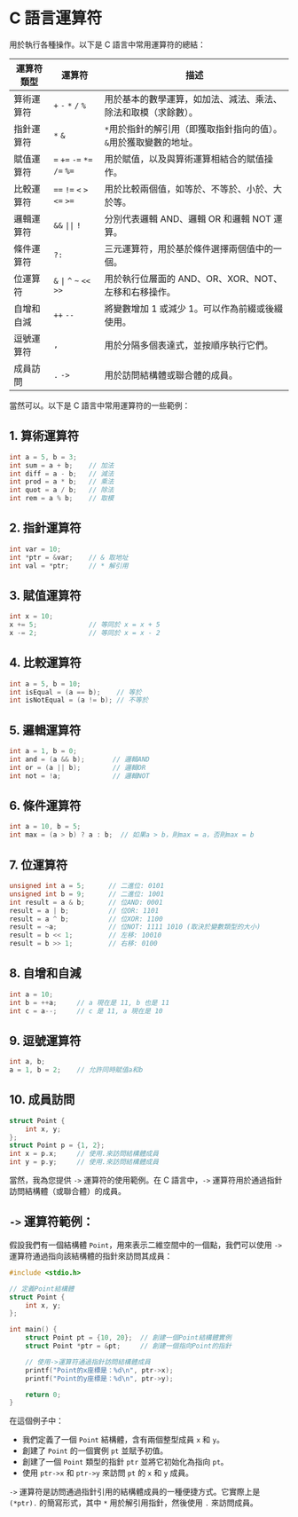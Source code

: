 # C 語言運算符

用於執行各種操作。以下是 C 語言中常用運算符的總結：

| 運算符類型 | 運算符                       | 描述                                                               |
| ---------- | ---------------------------- | ------------------------------------------------------------------ |
| 算術運算符 | `+` `-` `*` `/` `%`          | 用於基本的數學運算，如加法、減法、乘法、除法和取模（求餘數）。     |
| 指針運算符 | `*` `&`                      | `*`用於指針的解引用（即獲取指針指向的值）。`&`用於獲取變數的地址。 |
| 賦值運算符 | `=` `+=` `-=` `*=` `/=` `%=` | 用於賦值，以及與算術運算相結合的賦值操作。                         |
| 比較運算符 | `==` `!=` `<` `>` `<=` `>=`  | 用於比較兩個值，如等於、不等於、小於、大於等。                     |
| 邏輯運算符 | `&&` `\|\|` `!`              | 分別代表邏輯 AND、邏輯 OR 和邏輯 NOT 運算。                        |
| 條件運算符 | `?:`                         | 三元運算符，用於基於條件選擇兩個值中的一個。                       |
| 位運算符   | `&` `\|` `^` `~` `<<` `>>`   | 用於執行位層面的 AND、OR、XOR、NOT、左移和右移操作。               |
| 自增和自減 | `++` `--`                    | 將變數增加 1 或減少 1。可以作為前綴或後綴使用。                    |
| 逗號運算符 | `,`                          | 用於分隔多個表達式，並按順序執行它們。                             |
| 成員訪問   | `.` `->`                     | 用於訪問結構體或聯合體的成員。                                     |

當然可以。以下是 C 語言中常用運算符的一些範例：

## 1. 算術運算符

```c
int a = 5, b = 3;
int sum = a + b;    // 加法
int diff = a - b;   // 減法
int prod = a * b;   // 乘法
int quot = a / b;   // 除法
int rem = a % b;    // 取模
```

## 2. 指針運算符

```c
int var = 10;
int *ptr = &var;    // & 取地址
int val = *ptr;     // * 解引用
```

## 3. 賦值運算符

```c
int x = 10;
x += 5;             // 等同於 x = x + 5
x -= 2;             // 等同於 x = x - 2
```

## 4. 比較運算符

```c
int a = 5, b = 10;
int isEqual = (a == b);    // 等於
int isNotEqual = (a != b); // 不等於
```

## 5. 邏輯運算符

```c
int a = 1, b = 0;
int and = (a && b);       // 邏輯AND
int or = (a || b);        // 邏輯OR
int not = !a;             // 邏輯NOT
```

## 6. 條件運算符

```c
int a = 10, b = 5;
int max = (a > b) ? a : b;  // 如果a > b，則max = a，否則max = b
```

## 7. 位運算符

```c
unsigned int a = 5;      // 二進位: 0101
unsigned int b = 9;      // 二進位: 1001
int result = a & b;      // 位AND: 0001
result = a | b;          // 位OR: 1101
result = a ^ b;          // 位XOR: 1100
result = ~a;             // 位NOT: 1111 1010 (取決於變數類型的大小)
result = b << 1;         // 左移: 10010
result = b >> 1;         // 右移: 0100
```

## 8. 自增和自減

```c
int a = 10;
int b = ++a;     // a 現在是 11, b 也是 11
int c = a--;     // c 是 11, a 現在是 10
```

## 9. 逗號運算符

```c
int a, b;
a = 1, b = 2;    // 允許同時賦值a和b
```

## 10. 成員訪問

```c
struct Point {
    int x, y;
};
struct Point p = {1, 2};
int x = p.x;     // 使用.來訪問結構體成員
int y = p.y;     // 使用.來訪問結構體成員
```

當然，我為您提供 `->` 運算符的使用範例。在 C 語言中，`->` 運算符用於通過指針訪問結構體（或聯合體）的成員。

## `->` 運算符範例：

假設我們有一個結構體 `Point`，用來表示二維空間中的一個點，我們可以使用 `->` 運算符通過指向該結構體的指針來訪問其成員：

```c
#include <stdio.h>

// 定義Point結構體
struct Point {
    int x, y;
};

int main() {
    struct Point pt = {10, 20};  // 創建一個Point結構體實例
    struct Point *ptr = &pt;     // 創建一個指向Point的指針

    // 使用->運算符通過指針訪問結構體成員
    printf("Point的x座標是：%d\n", ptr->x);
    printf("Point的y座標是：%d\n", ptr->y);

    return 0;
}
```

在這個例子中：

- 我們定義了一個 `Point` 結構體，含有兩個整型成員 `x` 和 `y`。
- 創建了 `Point` 的一個實例 `pt` 並賦予初值。
- 創建了一個 `Point` 類型的指針 `ptr` 並將它初始化為指向 `pt`。
- 使用 `ptr->x` 和 `ptr->y` 來訪問 `pt` 的 `x` 和 `y` 成員。

`->` 運算符是訪問通過指針引用的結構體成員的一種便捷方式。它實際上是 `(*ptr).` 的簡寫形式，其中 `*` 用於解引用指針，然後使用 `.` 來訪問成員。
